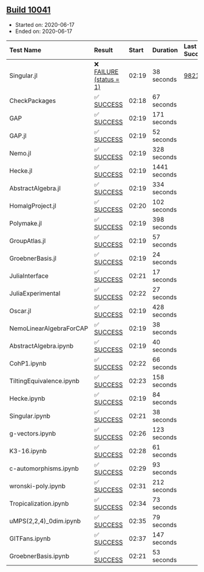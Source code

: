 ## [Build 10041](https://oscarci.mathematik.uni-kl.de/job/oscar/10041/)

* Started on: 2020-06-17
* Ended on: 2020-06-17

| Test Name    | Result | Start | Duration | Last Success | First Failure |
|:-------------|:-------|:------|:---------|:-------------|:--------------|
| Singular.jl | ❌ [FAILURE (status = 1)](https://oscarci.mathematik.uni-kl.de/job/oscar/10041/artifact/logs/build-10041/Singular.jl.log) | 02:19 | 38 seconds | [9821](https://oscarci.mathematik.uni-kl.de/job/oscar/9821/) | [9822](https://oscarci.mathematik.uni-kl.de/job/oscar/9822/) |
| CheckPackages | ✅ [SUCCESS](https://oscarci.mathematik.uni-kl.de/job/oscar/10041/artifact/logs/build-10041/CheckPackages.log) | 02:18 | 67 seconds |  |  |
| GAP | ✅ [SUCCESS](https://oscarci.mathematik.uni-kl.de/job/oscar/10041/artifact/logs/build-10041/GAP.log) | 02:19 | 171 seconds |  |  |
| GAP.jl | ✅ [SUCCESS](https://oscarci.mathematik.uni-kl.de/job/oscar/10041/artifact/logs/build-10041/GAP.jl.log) | 02:19 | 52 seconds |  |  |
| Nemo.jl | ✅ [SUCCESS](https://oscarci.mathematik.uni-kl.de/job/oscar/10041/artifact/logs/build-10041/Nemo.jl.log) | 02:19 | 328 seconds |  |  |
| Hecke.jl | ✅ [SUCCESS](https://oscarci.mathematik.uni-kl.de/job/oscar/10041/artifact/logs/build-10041/Hecke.jl.log) | 02:19 | 1441 seconds |  |  |
| AbstractAlgebra.jl | ✅ [SUCCESS](https://oscarci.mathematik.uni-kl.de/job/oscar/10041/artifact/logs/build-10041/AbstractAlgebra.jl.log) | 02:19 | 334 seconds |  |  |
| HomalgProject.jl | ✅ [SUCCESS](https://oscarci.mathematik.uni-kl.de/job/oscar/10041/artifact/logs/build-10041/HomalgProject.jl.log) | 02:20 | 102 seconds |  |  |
| Polymake.jl | ✅ [SUCCESS](https://oscarci.mathematik.uni-kl.de/job/oscar/10041/artifact/logs/build-10041/Polymake.jl.log) | 02:19 | 398 seconds |  |  |
| GroupAtlas.jl | ✅ [SUCCESS](https://oscarci.mathematik.uni-kl.de/job/oscar/10041/artifact/logs/build-10041/GroupAtlas.jl.log) | 02:19 | 57 seconds |  |  |
| GroebnerBasis.jl | ✅ [SUCCESS](https://oscarci.mathematik.uni-kl.de/job/oscar/10041/artifact/logs/build-10041/GroebnerBasis.jl.log) | 02:19 | 24 seconds |  |  |
| JuliaInterface | ✅ [SUCCESS](https://oscarci.mathematik.uni-kl.de/job/oscar/10041/artifact/logs/build-10041/JuliaInterface.log) | 02:21 | 17 seconds |  |  |
| JuliaExperimental | ✅ [SUCCESS](https://oscarci.mathematik.uni-kl.de/job/oscar/10041/artifact/logs/build-10041/JuliaExperimental.log) | 02:22 | 27 seconds |  |  |
| Oscar.jl | ✅ [SUCCESS](https://oscarci.mathematik.uni-kl.de/job/oscar/10041/artifact/logs/build-10041/Oscar.jl.log) | 02:19 | 428 seconds |  |  |
| NemoLinearAlgebraForCAP | ✅ [SUCCESS](https://oscarci.mathematik.uni-kl.de/job/oscar/10041/artifact/logs/build-10041/NemoLinearAlgebraForCAP.log) | 02:19 | 38 seconds |  |  |
| AbstractAlgebra.ipynb | ✅ [SUCCESS](https://oscarci.mathematik.uni-kl.de/job/oscar/10041/artifact/logs/build-10041/AbstractAlgebra.ipynb.log) | 02:19 | 40 seconds |  |  |
| CohP1.ipynb | ✅ [SUCCESS](https://oscarci.mathematik.uni-kl.de/job/oscar/10041/artifact/logs/build-10041/CohP1.ipynb.log) | 02:22 | 66 seconds |  |  |
| TiltingEquivalence.ipynb | ✅ [SUCCESS](https://oscarci.mathematik.uni-kl.de/job/oscar/10041/artifact/logs/build-10041/TiltingEquivalence.ipynb.log) | 02:23 | 158 seconds |  |  |
| Hecke.ipynb | ✅ [SUCCESS](https://oscarci.mathematik.uni-kl.de/job/oscar/10041/artifact/logs/build-10041/Hecke.ipynb.log) | 02:19 | 84 seconds |  |  |
| Singular.ipynb | ✅ [SUCCESS](https://oscarci.mathematik.uni-kl.de/job/oscar/10041/artifact/logs/build-10041/Singular.ipynb.log) | 02:21 | 38 seconds |  |  |
| g-vectors.ipynb | ✅ [SUCCESS](https://oscarci.mathematik.uni-kl.de/job/oscar/10041/artifact/logs/build-10041/g-vectors.ipynb.log) | 02:26 | 123 seconds |  |  |
| K3-16.ipynb | ✅ [SUCCESS](https://oscarci.mathematik.uni-kl.de/job/oscar/10041/artifact/logs/build-10041/K3-16.ipynb.log) | 02:28 | 61 seconds |  |  |
| c-automorphisms.ipynb | ✅ [SUCCESS](https://oscarci.mathematik.uni-kl.de/job/oscar/10041/artifact/logs/build-10041/c-automorphisms.ipynb.log) | 02:29 | 93 seconds |  |  |
| wronski-poly.ipynb | ✅ [SUCCESS](https://oscarci.mathematik.uni-kl.de/job/oscar/10041/artifact/logs/build-10041/wronski-poly.ipynb.log) | 02:31 | 212 seconds |  |  |
| Tropicalization.ipynb | ✅ [SUCCESS](https://oscarci.mathematik.uni-kl.de/job/oscar/10041/artifact/logs/build-10041/Tropicalization.ipynb.log) | 02:34 | 73 seconds |  |  |
| uMPS(2,2,4)_0dim.ipynb | ✅ [SUCCESS](https://oscarci.mathematik.uni-kl.de/job/oscar/10041/artifact/logs/build-10041/uMPS-2-2-4-_0dim.ipynb.log) | 02:35 | 79 seconds |  |  |
| GITFans.ipynb | ✅ [SUCCESS](https://oscarci.mathematik.uni-kl.de/job/oscar/10041/artifact/logs/build-10041/GITFans.ipynb.log) | 02:37 | 147 seconds |  |  |
| GroebnerBasis.ipynb | ✅ [SUCCESS](https://oscarci.mathematik.uni-kl.de/job/oscar/10041/artifact/logs/build-10041/GroebnerBasis.ipynb.log) | 02:21 | 53 seconds |  |  |
